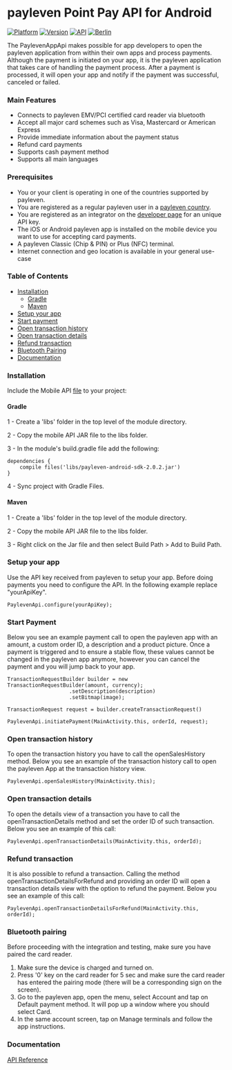 # payleven Point Pay API for Android

[![Platform](https://img.shields.io/badge/Platform-Android-brightgreen.svg?style=flat-square)](http://developer.android.com/index.html)
[![Version](https://img.shields.io/badge/version-1.2.0-brightgreen.svg?style=flat-square)](https://github.com/payleven/mPOS-SDK-Android/releases/tag/1.2.0)
[![API](https://img.shields.io/badge/API-14%2B-orange.svg?style=flat-square)](http://developer.android.com/about/versions/android-4.0.html)
[![Berlin](https://img.shields.io/badge/Made%20in-Berlin-red.svg?style=flat-square)](https://payleven.de/)

The PaylevenAppApi makes possible for app developers to open the payleven application from within their own apps and process payments. Although the payment is initiated on your app, it is the payleven application that takes care of handling the payment process. After a payment is processed, it will open your app and notify if the payment was successful, canceled or failed. 

### Main Features
- Connects to payleven EMV/PCI certified card reader via bluetooth
- Accept all major card schemes such as Visa, Mastercard or American Express
- Provide immediate information about the payment status 
- Refund card payments
- Supports cash payment method
- Supports all main languages

### Prerequisites
* You or your client is operating in one of the countries supported by payleven.
* You are registered as a regular payleven user in a [payleven country](https://payleven.com/).
* You are registered as an integrator on the [developer page](https://service.payleven.com/uk/developer) for an unique API key.
* The iOS or Android payleven app is installed on the mobile device you want to use for accepting card payments.
* A payleven Classic (Chip & PIN) or Plus (NFC) terminal.
* Internet connection and geo location is available in your general use-case

### Table of Contents
* [Installation](#installation)
  * [Gradle](#gradle)
  * [Maven](#maven)
* [Setup your app](#setup-your-app)
* [Start payment](#start-payment)
* [Open transaction history](#open-transaction-history)
* [Open transaction details](#open-transaction-details)
* [Refund transaction](#refund-transaction)
* [Bluetooth Pairing](#bluetooth-pairing)
* [Documentation](#documentation)

### Installation
Include the Mobile API [file](https://github.com/payleven/Mobile-API-Android/blob/master/Example/app/libs/payleven-android-sdk-2.0.2.jar) to your project:
#### Gradle
1 - Create a 'libs' folder in the top level of the module directory.

2 - Copy the mobile API JAR file to the libs folder.

3 - In the module's build.gradle file add the following:
```
dependencies {
    compile files('libs/payleven-android-sdk-2.0.2.jar')
}
```
4 - Sync project with Gradle Files.
  
#### Maven
1 - Create a 'libs' folder in the top level of the module directory.

2 - Copy the mobile API JAR file to the libs folder.

3 - Right click on the Jar file and then select Build Path > Add to Build Path.


### Setup your app
Use the API key received from payleven to setup your app. Before doing payments you need to configure the API. In the following example replace "yourApiKey".
```
PaylevenApi.configure(yourApiKey);
```

### Start Payment
Below you see an example payment call to open the payleven app with an amount, a custom order ID, a description and a product picture. Once a payment is triggered and to ensure a stable flow, these values cannot be changed in the payleven app anymore, however you can cancel the payment and you will jump back to your app.
```
TransactionRequestBuilder builder = new TransactionRequestBuilder(amount, currency);
                    .setDescription(description)
                    .setBitmap(image);
                    
TransactionRequest request = builder.createTransactionRequest()
                            
PaylevenApi.initiatePayment(MainActivity.this, orderId, request);
```

### Open transaction history
To open the transaction history you have to call the openSalesHistory method. Below you see an example of the transaction history call to open the payleven App at the transaction history view.
```
PaylevenApi.openSalesHistory(MainActivity.this);
```

### Open transaction details
To open the details view of a transaction you have to call the openTransactionDetails method and set the order ID of such transaction. Below you see an example of this call:
```
PaylevenApi.openTransactionDetails(MainActivity.this, orderId);
```

### Refund transaction
It is also possible to refund a transaction. Calling the method openTransactionDetailsForRefund and providing an order ID will open a transaction details view with the option to refund the payment. Below you see an example of this call:
```
PaylevenApi.openTransactionDetailsForRefund(MainActivity.this, orderId);
```

### Bluetooth pairing
Before proceeding with the integration and testing, make sure you have paired the card reader.

1. Make sure the device is charged and turned on.
2. Press '0' key on the card reader for 5 sec and make sure the card reader has entered the pairing mode (there will be a corresponding sign on the screen).
3. Go to the payleven app, open the menu, select Account and tap on Default payment method. It will pop up a window where you should select Card.
4. In the same account screen, tap on Manage terminals and follow the app instructions.
      
### Documentation
[API Reference](http://payleven.github.io/Mobile-API-Android/1.2.0/javadoc)
      
